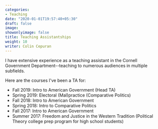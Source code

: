 ```yaml
---
categories:
- Teaching
date: "2020-01-01T19:57:40+05:30"
draft: false
image: 
showonlyimage: false
title: Teaching Assistantships
weight: 10
writer: Colin Cepuran
---
```


I have extensive experience as a teaching assistant in the Cornell Government Department--teaching to numerous audiences in multiple subfields.
<!--more-->

Here are the courses I've been a TA for:

- Fall 2019: Intro to American Government (Head TA)
- Spring 2019: Electoral (Mal)practice (Comparative Politics)
- Fall 2018: Intro to American Government
- Spring 2018: Intro to Comparative Politics
- Fall 2017: Intro to American Government
- Summer 2017: Freedom and Justice in the Western Tradition (Political Theory college prep program for high school students)



